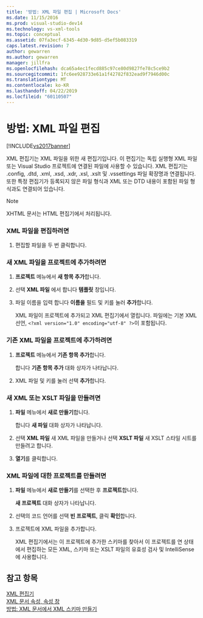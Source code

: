 ```yaml
---
title: '방법: XML 파일 편집 | Microsoft Docs'
ms.date: 11/15/2016
ms.prod: visual-studio-dev14
ms.technology: vs-xml-tools
ms.topic: conceptual
ms.assetid: 07fa3ecf-6345-4d30-9d85-d5ef5b083319
caps.latest.revision: 7
author: gewarren
ms.author: gewarren
manager: jillfra
ms.openlocfilehash: dca65a4ec1fecd885c97ce80d9827fe78c5ce9b2
ms.sourcegitcommit: 1fc6ee928733e61a1f42782f832ead9f7946d00c
ms.translationtype: MT
ms.contentlocale: ko-KR
ms.lasthandoff: 04/22/2019
ms.locfileid: "60110507"
---
```

# <a name="how-to-edit-xml-files"></a>방법: XML 파일 편집
[!INCLUDE[vs2017banner](../includes/vs2017banner.md)]

XML 편집기는 XML 파일을 위한 새 편집기입니다. 이 편집기는 독립 실행형 XML 파일 또는 Visual Studio 프로젝트에 연결된 파일에 사용할 수 있습니다. XML 편집기는 .config, .dtd, .xml, .xsd, .xdr, .xsl, .xslt 및 .vssettings 파일 확장명과 연결됩니다. 또한 특정 편집기가 등록되지 않은 파일 형식과 XML 또는 DTD 내용이 포함된 파일 형식과도 연결되어 있습니다.  
  
> [!NOTE]
>  XHTML 문서는 HTML 편집기에서 처리됩니다.  
  
### <a name="to-edit-an-xml-file"></a>XML 파일을 편집하려면  
  
1. 편집할 파일을 두 번 클릭합니다.  
  
### <a name="to-add-a-new-xml-file-to-a-project"></a>새 XML 파일을 프로젝트에 추가하려면  
  
1. **프로젝트** 메뉴에서 **새 항목 추가**합니다.  
  
2. 선택 **XML 파일** 에서 합니다 **템플릿** 창입니다.  
  
3. 파일 이름을 입력 합니다 **이름을** 필드 및 키를 눌러 **추가**합니다.  
  
     XML 파일이 프로젝트에 추가되고 XML 편집기에서 열립니다. 파일에는 기본 XML 선언, `<?xml version="1.0" encoding="utf-8" ?>`이 포함됩니다.  
  
### <a name="to-add-an-existing-xml-file-to-a-project"></a>기존 XML 파일을 프로젝트에 추가하려면  
  
1. **프로젝트** 메뉴에서 **기존 항목 추가**합니다.  
  
     합니다 **기존 항목 추가** 대화 상자가 나타납니다.  
  
2. XML 파일 및 키를 눌러 선택 **추가**합니다.  
  
### <a name="to-create-a-new-xml-or-xslt-file"></a>새 XML 또는 XSLT 파일을 만들려면  
  
1. **파일** 메뉴에서 **새로 만들기**합니다.  
  
     합니다 **새 파일** 대화 상자가 나타납니다.  
  
2. 선택 **XML 파일** 새 XML 파일을 만들거나 선택 **XSLT 파일** 새 XSLT 스타일 시트를 만들려고 합니다.  
  
3. **열기**를 클릭합니다.  
  
### <a name="to-create-a-project-for-xml-files"></a>XML 파일에 대한 프로젝트를 만들려면  
  
1. **파일** 메뉴에서 **새로 만들기**를 선택한 후 **프로젝트**합니다.  
  
     **새 프로젝트** 대화 상자가 나타납니다.  
  
2. 선택의 코드 언어를 선택 **빈 프로젝트**, 클릭 **확인**합니다.  
  
3. 프로젝트에 XML 파일을 추가합니다.  
  
     XML 편집기에서는 이 프로젝트에 추가한 스키마를 찾아서 이 프로젝트를 연 상태에서 편집하는 모든 XML, 스키마 또는 XSLT 파일의 유효성 검사 및 IntelliSense에 사용합니다.  
  
## <a name="see-also"></a>참고 항목  
 [XML 편집기](../xml-tools/xml-editor.md)   
 [XML 문서 속성, 속성 창](../xml-tools/xml-document-properties-properties-window.md)   
 [방법: XML 문서에서 XML 스키마 만들기](../xml-tools/how-to-create-an-xml-schema-from-an-xml-document.md)
